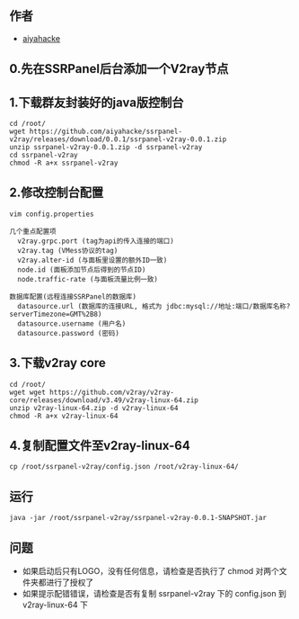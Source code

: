 ## 作者
- [aiyahacke](https://github.com/aiyahacke)

## 0.先在SSRPanel后台添加一个V2ray节点
## 1.下载群友封装好的java版控制台
```
cd /root/
wget https://github.com/aiyahacke/ssrpanel-v2ray/releases/download/0.0.1/ssrpanel-v2ray-0.0.1.zip
unzip ssrpanel-v2ray-0.0.1.zip -d ssrpanel-v2ray
cd ssrpanel-v2ray
chmod -R a+x ssrpanel-v2ray
```

## 2.修改控制台配置
```
vim config.properties

几个重点配置项
  v2ray.grpc.port (tag为api的传入连接的端口)
  v2ray.tag (VMess协议的tag)
  v2ray.alter-id (与面板里设置的额外ID一致)
  node.id (面板添加节点后得到的节点ID)
  node.traffic-rate (与面板流量比例一致)

数据库配置(远程连接SSRPanel的数据库)
  datasource.url (数据库的连接URL, 格式为 jdbc:mysql://地址:端口/数据库名称?serverTimezone=GMT%2B8)
  datasource.username (用户名)
  datasource.password (密码)
```

## 3.下载v2ray core
```
cd /root/
wget wget https://github.com/v2ray/v2ray-core/releases/download/v3.49/v2ray-linux-64.zip
unzip v2ray-linux-64.zip -d v2ray-linux-64
chmod -R a+x v2ray-linux-64
```

## 4.复制配置文件至v2ray-linux-64
```
cp /root/ssrpanel-v2ray/config.json /root/v2ray-linux-64/
```

## 运行
```
java -jar /root/ssrpanel-v2ray/ssrpanel-v2ray-0.0.1-SNAPSHOT.jar
```

## 问题
 - 如果启动后只有LOGO，没有任何信息，请检查是否执行了 chmod 对两个文件夹都进行了授权了
 - 如果提示配错错误，请检查是否有复制 ssrpanel-v2ray 下的 config.json 到 v2ray-linux-64 下